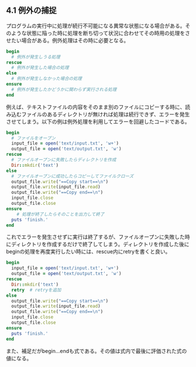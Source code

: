 ## 4.1 例外の捕捉

プログラムの実行中に処理が続行不可能になる異常な状態になる場合がある。そのような状態に陥った時に処理を断ち切って状況に合わせてその時用の処理をさせたい場合がある。例外処理はその時に必要となる。

```ruby
begin
  # 例外が発生しうる処理
rescue
  # 例外が発生した場合の処理
else
  # 例外が発生しなかった場合の処理
ensure
  # 例外が発生したかどうかに関わらず実行される処理
end
```

例えば、テキストファイルの内容をそのまま別のファイルにコピーする時に、読み込むファイルのあるディレクトリが無ければ処理は続行できず、エラーを発生させてしまう。以下の例は例外処理を利用してエラーを回避したコードである。

```ruby
begin
  # ファイルをオープン
  input_file = open('text/input.txt', 'w+')
  output_file = open('text/output.txt', 'w')
rescue
  # ファイルオープンに失敗したらディレクトリを作成
  Dir::mkdir('text')
else
  # ファイルオープンに成功したらコピーしてファイルクローズ
  output_file.write("==Copy start==\n")
  output_file.write(input_file.read)
  output_file.write("==Copy end==\n")
  input_file.close
  output_file.close
ensure
	# 処理が終了したらそのことを出力して終了
  puts 'finish.'
end
```

これでエラーを発生させずに実行は終了するが、ファイルオープンに失敗した時にディレクトリを作成するだけで終了してしまう。ディレクトリを作成した後にbeginの処理を再度実行したい時には、rescue内にretryを書くと良い。

```ruby
begin
  input_file = open('text/input.txt', 'w+')
  output_file = open('text/output.txt', 'w')
rescue
  Dir::mkdir('text')
  retry  # retryを追加
else
  output_file.write("==Copy start==\n")
  output_file.write(input_file.read)
  output_file.write("==Copy end==\n")
  input_file.close
  output_file.close
ensure
  puts 'finish.'
end
```

また、補足だがbegin...endも式である。その値は式内で最後に評価された式の値になる。